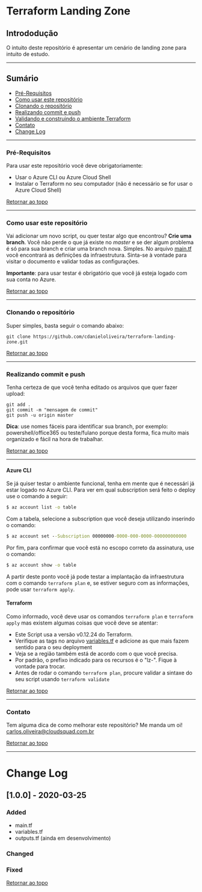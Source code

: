 # Terraform Landing Zone
## Intrododução
O intuito deste repositório é apresentar um cenário de landing zone para intuito de estudo. 

---
## Sumário
 - [Pré-Requisitos](#Pré-Requisitos)
 - [Como usar este repositório](#como-usar-este-repositório)
 - [Clonando o repositório](#clonando-o-repositório)
 - [Realizando commit e push](#realizando-commit-e-push)
 - [Validando e construindo o ambiente Terraform](#Validando-e-construindo-o-ambiente-Terraform)
 - [Contato](#Contato)
 - [Change Log](#Change-log)

----

### Pré-Requisitos
Para usar este repositório você deve obrigatoriamente:
 - Usar o Azure CLI ou Azure Cloud Shell
 - Instalar o Terraform no seu computador (não é necessário se for usar o Azure Cloud Shell)

[Retornar ao topo](#Sumário) 

----------


### Como usar este repositório
Vai adicionar um novo script, ou quer testar algo que encontrou? **Crie uma branch**. Você não perde o que já existe no *master* e se der algum problema é só para sua branch e criar uma branch nova. Simples.
No arquivo [main.tf](main.tf) você encontrará as definições da infraestrutura. Sinta-se à vontade para visitar o documento e validar todas as configurações.

**Importante**: para usar testar é obrigatório que você já esteja logado com sua conta no Azure. 

[Retornar ao topo](#Sumário) 

---
### Clonando o repositório
Super simples, basta seguir o comando abaixo: 

``` Git
git clone https://github.com/cdanieloliveira/terraform-landing-zone.git
```
[Retornar ao topo](#Sumário) 

---

### Realizando commit e push
Tenha certeza de que você tenha editado os arquivos que quer fazer upload: 
``` Git
git add .
git commit -m "mensagem de commit"
git push -u origin master
```

**Dica**: use nomes fáceis para identificar sua branch, por exemplo: powershell/office365 ou teste/fulano porque desta forma, fica muito mais organizado e fácil na hora de trabalhar. 

[Retornar ao topo](#Sumário) 

---
#### Azure CLI
Se já quiser testar o ambiente funcional, tenha em mente que é necessári já estar logado no Azure CLI. Para ver em qual subscription será feito o deploy use o comando a seguir: 
``` cmd
$ az account list -o table
```
Com a tabela, selecione a subscription que você deseja utilizando inserindo o comando: 
``` cmd
$ az account set --Subscription 00000000-0000-000-0000-000000000000
```
Por fim, para confirmar que você está no escopo correto da assinatura, use o comando: 
``` cmd
$ az account show -o table
```
A partir deste ponto você já pode testar a implantação da infraestrutura com o comando `terraform plan` e, se estiver seguro com as informações, pode usar `terraform apply`.

#### Terraform
Como informado, você deve usar os comandos `terraform plan` e `terraform apply` mas existem algumas coisas que você deve se atentar: 
 - Este Script usa a versão v0.12.24 do Terraform. 
 - Verifique as tags no arquivo [variables.tf](variables.tf) e adicione as que mais fazem sentido para o seu deployment
 - Veja se a região também está de acordo com o que você precisa.
 - Por padrão, o prefixo indicado para os recursos é o "lz-". Fique à vontade para trocar.
 - Antes de rodar o comando `terraform plan`, procure validar a sintaxe do seu script usando `terraform validate`  

[Retornar ao topo](#Sumário) 

---
### Contato
Tem alguma dica de como melhorar este repositório? Me manda um oi!
[carlos.oliveira@cloudsquad.com.br](mailto:carlos.oliveira@cloudsquad.com.br)

[Retornar ao topo](#Sumário) 

---
# Change Log

## [1.0.0] - 2020-03-25 
### Added
 - main.tf
 - variables.tf
 - outputs.tf (ainda em desenvolvimento)
### Changed
### Fixed

[Retornar ao topo](#Sumário) 
